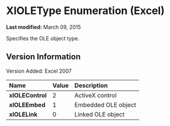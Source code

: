 
# XlOLEType Enumeration (Excel)

 **Last modified:** March 09, 2015

Specifies the OLE object type.

## Version Information

Version Added: Excel 2007 



|**Name**|**Value**|**Description**|
|:-----|:-----|:-----|
| **xlOLEControl**|2|ActiveX control|
| **xlOLEEmbed**|1|Embedded OLE object|
| **xlOLELink**|0|Linked OLE object|
